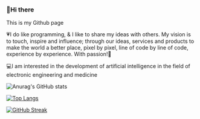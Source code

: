 ### 👋Hi there 
This is my Github page

💗I do like programming, & I like to share my ideas with others. My vision is to touch, inspire and influence; through our ideas, services and products to make the world a better place, pixel by pixel, line of code by line of code, experience by experience. With passion!🙏

💻I am interested in the development of artificial intelligence in the field of electronic engineering and medicine


![Anurag's GitHub stats](https://github-readme-stats.vercel.app/api?username=MohammadAliDaneshSefatDoust&show_icons=true&theme=tokyonight)

[![Top Langs](https://github-readme-stats.vercel.app/api/top-langs/?username=MohammadAliDaneshSefatDoust&layout=compact)](https://github.com/MohammadAliDaneshSefatDoust/github-readme-stats)

[![GitHub Streak](https://github-readme-streak-stats.herokuapp.com/?user=MohammadAliDaneshSefatDoust&theme=dark)](https://git.io/streak-stats)
